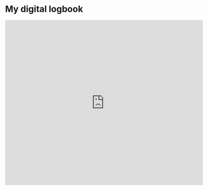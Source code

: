 # My digital logbook

 <iframe align="top" frameborder="0" height="535" scrolling="no" src="https://logbook.qrz.com/lbstat/NV9P/" width="640"></iframe> 